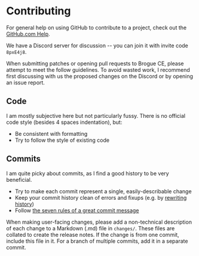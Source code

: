 Contributing
============

For general help on using GitHub to contribute to a project, check out the
[GitHub.com Help][1].

We have a Discord server for discussion -- you can join it with invite code
`8pxE4j8`.

When submitting patches or opening pull requests to Brogue CE, please
attempt to meet the follow guidelines. To avoid wasted work, I recommend
first discussing with us the proposed changes on the Discord or by opening
an issue report.

## Code

I am mostly subjective here but not particularly fussy. There is no official
code style (besides 4 spaces indentation), but:

- Be consistent with formatting
- Try to follow the style of existing code

## Commits

I am quite picky about commits, as I find a good history to be very beneficial.

- Try to make each commit represent a single, easily-describable change
- Keep your commit history clean of errors and fixups (e.g. by [rewriting
history][2])
- Follow [the seven rules of a great commit message][3]

When making user-facing changes, please add a non-technical description of each
change to a Markdown (.md) file in `changes/`. These files are collated to
create the release notes. If the change is from one commit, include this file in
it. For a branch of multiple commits, add it in a separate commit.

[1]: https://help.github.com/en/github
[2]: https://git-scm.com/book/en/v2/Git-Tools-Rewriting-History
[3]: https://chris.beams.io/posts/git-commit/#seven-rules
